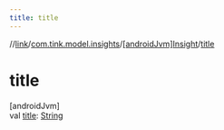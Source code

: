 ```yaml
---
title: title
---
```

//[link](../../../index.html)/[com.tink.model.insights](../index.html)/[[androidJvm]Insight](index.html)/[title](title.html)



# title



[androidJvm]\
val [title](title.html): [String](https://kotlinlang.org/api/latest/jvm/stdlib/kotlin/-string/index.html)




